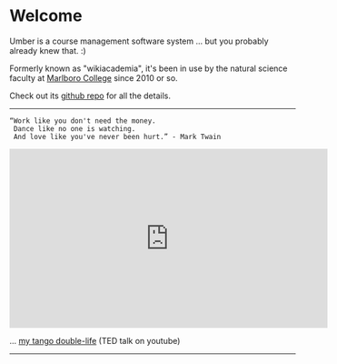 Welcome
=======

Umber is a course management software system ... but you probably already knew that. :)

Formerly known as "wikiacademia", it's been in use by the natural science faculty at <a href="https://www.marlboro.edu">Marlboro College</a> since 2010 or so.

Check out its <a href="https://github.com/jimmahoney/umber">github repo</a> for all the details.

------

    “Work like you don't need the money.
     Dance like no one is watching.
     And love like you've never been hurt.” - Mark Twain

<iframe width="560" height="315"
 src="https://www.youtube.com/embed/Z7LoSkDIjRY"
 frameborder="0" allow="autoplay; encrypted-media" allowfullscreen></iframe>

... [my tango double-life](https://www.youtube.com/watch?v=QhdI3FNItHk&feature=youtu.be) (TED talk on youtube)

-------
